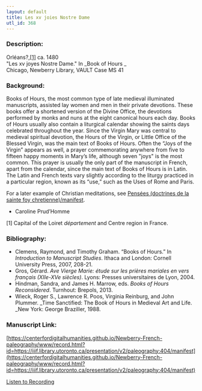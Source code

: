 ```yaml
---
layout: default
title: Les xv joies Nostre Dame
utl_id: 368
---
```


### Description:

Orléans?,[[1]](https://centerfordigitalhumanities.github.io/Newberry-French-paleography/transcription/404) ca. 1480<br>
"Les xv joyes Nostre Dame." In _Book of Hours _ <br>
Chicago, Newberry Library, VAULT Case MS 41

### Background:

Books of Hours, the most common type of late medieval illuminated manuscripts, assisted lay women and men in their private devotions. These books offer a shortened version of the Divine Office, the devotions performed by monks and nuns at the eight canonical hours each day. Books of Hours usually also contain a liturgical calendar showing the saints days celebrated throughout the year. Since the Virgin Mary was central to medieval spiritual devotion, the Hours of the Virgin, or Little Office of the Blessed Virgin, was the main text of Books of Hours. Often the “Joys of the Virgin” appears as well, a prayer commemorating anywhere from five to fifteen happy moments in Mary’s life, although seven "joys" is the most common. This prayer is usually the only part of the manuscript in French, apart from the calendar, since the main text of Books of Hours is in Latin. The Latin and French texts vary slightly according to the liturgy practiced in a particular region, known as its “use,” such as the Uses of Rome and Paris.

For a later example of Christian meditations, see [Pensées (doctrines de la sainte foy chretienne)/manifest](https://centerfordigitalhumanities.github.io/Newberry-French-paleography/www/record.html?id=https://iiif.library.utoronto.ca/presentation/v2/paleography:457/manifest#111a7969-7698-42c3-a99f-ca959c5c5388).

- Caroline Prud’Homme

[1] Capital of the Loiret _département_ and Centre region in France.

### Bibliography:

- Clemens, Raymond, and Timothy Graham. “Books of Hours.” In _Introduction to Manuscript Studies_. Ithaca and London: Cornell University Press, 2007, 208-21.
- Gros, Gérard. _Ave Vierge Marie: étude sur les prières mariales en vers français (XIIe-XVe siècles)_. Lyons: Presses universitaires de Lyon, 2004.
- Hindman, Sandra, and James H. Marrow, eds. _Books of Hours Reconsidered_. Turnhout: Brepols, 2013.
- Wieck, Roger S., Lawrence R. Poos, Virginia Reinburg, and John Plummer. _Time Sanctified: The Book of Hours in Medieval Art and Life. _New York: George Braziller, 1988.

### Manuscript Link:

[https://centerfordigitalhumanities.github.io/Newberry-French-paleography/www/record.html?id=https://iiif.library.utoronto.ca/presentation/v2/paleography:404/manifest](https://centerfordigitalhumanities.github.io/Newberry-French-paleography/www/record.html?id=https://iiif.library.utoronto.ca/presentation/v2/paleography:404/manifest)

[Listen to Recording](https://centerfordigitalhumanities.github.io/Newberry-French-paleography/www/audio/404.mp3)
